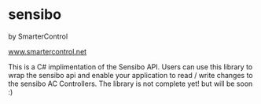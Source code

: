 # sensibo
by SmarterControl

www.smartercontrol.net

This is a C# implimentation of the Sensibo API.  Users can use this library to wrap the sensibo api and enable your application to read / write changes to the sensibo AC Controllers.  The library is not complete yet! but will be soon :)
